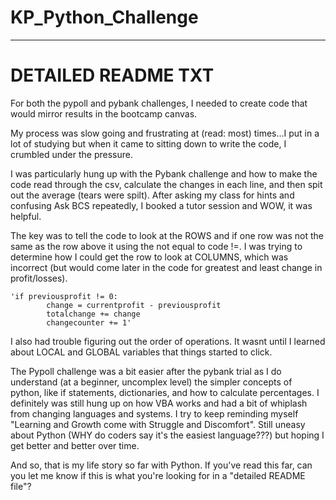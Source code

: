 # KP_Python_Challenge
-----------------------------------------
# DETAILED README TXT

For both the pypoll and pybank challenges, I needed to create code that would mirror results in the bootcamp canvas. 

My process was slow going and frustrating at (read: most) times...I put in a lot of studying but when it came to sitting down to write the code, I crumbled under the pressure. 

I was particularly hung up with the Pybank challenge and how to make the code read through the csv, calculate the changes in each line, and then spit out the average (tears were spilt). After asking my class for hints and confusing Ask BCS repeatedly, I booked a tutor session and WOW, it was helpful. 

The key was to tell the code to look at the ROWS and if one row was not the same as the row above it using the not equal to code !=. I was trying to determine how I could get the row to look at COLUMNS, which was incorrect (but would come later in the code for greatest and least change in profit/losses). 

    'if previousprofit != 0:
            change = currentprofit - previousprofit
            totalchange += change
            changecounter += 1'

I also had trouble figuring out the order of operations. It wasnt until I learned about LOCAL and GLOBAL variables that things started to click. 

The Pypoll challenge was a bit easier after the pybank trial as I do understand (at a beginner, uncomplex level) the simpler concepts of python, like if statements, dictionaries, and how to calculate percentages. I definitely was still hung up on how VBA works and had a bit of whiplash from changing languages and systems. I try to keep reminding myself "Learning and Growth come with Struggle and Discomfort". Still uneasy about Python (WHY do coders say it's the easiest language???) but hoping I get better and better over time. 

And so, that is my life story so far with Python. If you've read this far, can you let me know if this is what you're looking for in a "detailed README file"?
